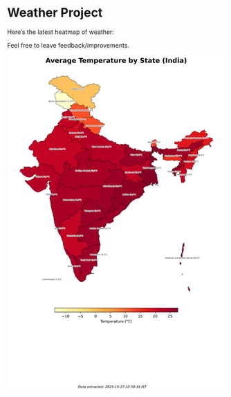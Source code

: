 # Weather Project

Here’s the latest heatmap of weather:

Feel free to leave feedback/improvements.

![India Heatmap](docs/assets/india_heatmap.png?v=FFA9E4)
